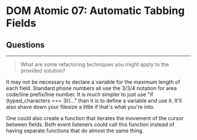 # DOM Atomic 07: Automatic Tabbing Fields

## Questions

---

> What are some refactoring techniques you might apply to the provided solution?

It may not be necessary to declare a variable for the maximum length of each field. Standard phone numbers all use the 3/3/4 notation for area code/line prefix/line number. It is much simpler to just use "if (typed_characters === 3){..."  than it is to define a variable and use it. It'll also shave down your filesize a little if that's what you're into.

One could also create a function that iterates the movement of the cursor between fields. Both event listeners could call this function instead of having separate functions that do almost the same thing.